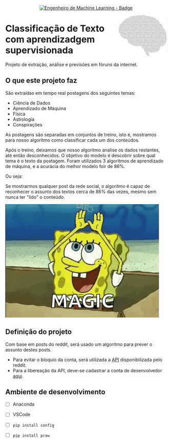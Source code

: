 <p align="center">
	  <a href='https://jonasaacampos.github.io/portfolio/'>
      <img alt="Engenheiro de Machine Learning - Badge" src="https://img.shields.io/static/v1?color=red&label=Engenieer&message=Machine-Learning&style=for-the-badge&logo=ia"/>
      </a>
</p>

<img alt="brain" src="img/brain.png" width=150 align=right>

<h1>Classificação de Texto com aprendizadgem supervisionada</h1>

Projeto de extração, análise e previsões em fóruns da internet.

## O que este projeto faz

São extraídas em tempo real postagens dos seguintes temas:

- Ciência de Dados
- Aprendizado de Máquina
- Física
- Astrologia
- Conspirações

As postagens são separadas em conjuntos de treino, isto é, mostramos para nosso algoritmo como classificar cada um dos conteúdos.

Após o treino, deixamos que nosso algoritmo analise os dados restantes, até então desconhecidos. O objetivo do modelo é descobrir sobre qual tema é o texto da postagem. Foram utilizados 3 algoritmos de aprendizado de máquina, e a acurácia do melhor modelo foir de 86%.

Ou seja:

Se mostrarmos qualquer post da rede social, o algoritmo é capaz de reconhecer o assunto dos textos cerca de 86% das vezes, mesmo sem nunca ter "lido" o conteúdo.

![](../img/imagination-spongebob-squarepants.gif)


## Definição do projeto

Com base em posts do reddit, será usado um algoritmo para prever o assunto destes posts.

- Para evitar o bloquio da conta, será utilizada a [API](https://www.reddit.com/wiki/api) disponibilizada pelo reddit.
- Para a libereação da API, deve-se cadastrar a conta de desenvolvedor [aqui](https://www.reddit.com/prefs/apps).

## Ambiente de desenvolvimento

- [ ] Anaconda
- [ ] VSCode
- [ ] `pip install config`
- [ ] `pip install praw`




